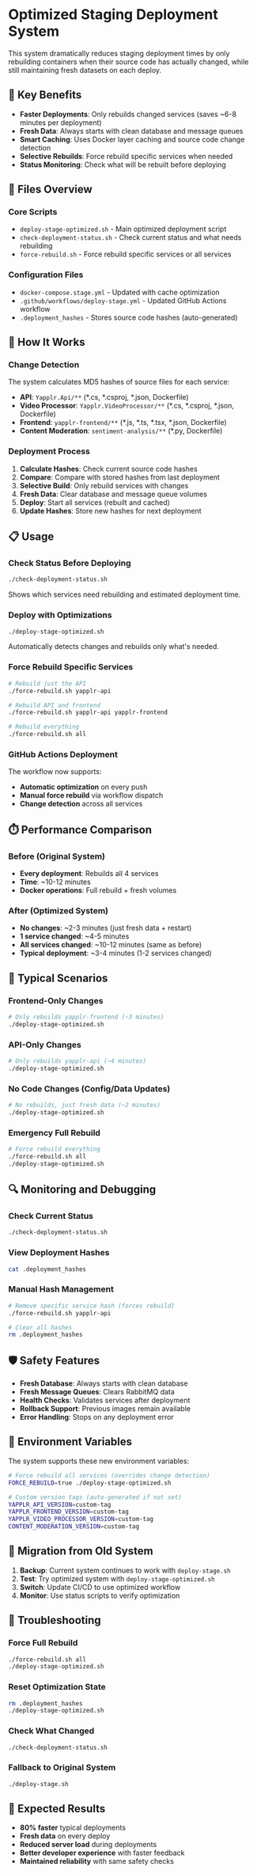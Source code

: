 # Optimized Staging Deployment System

This system dramatically reduces staging deployment times by only rebuilding containers when their source code has actually changed, while still maintaining fresh datasets on each deploy.

## 🚀 Key Benefits

- **Faster Deployments**: Only rebuilds changed services (saves ~6-8 minutes per deployment)
- **Fresh Data**: Always starts with clean database and message queues
- **Smart Caching**: Uses Docker layer caching and source code change detection
- **Selective Rebuilds**: Force rebuild specific services when needed
- **Status Monitoring**: Check what will be rebuilt before deploying

## 📁 Files Overview

### Core Scripts
- `deploy-stage-optimized.sh` - Main optimized deployment script
- `check-deployment-status.sh` - Check current status and what needs rebuilding
- `force-rebuild.sh` - Force rebuild specific services or all services

### Configuration Files
- `docker-compose.stage.yml` - Updated with cache optimization
- `.github/workflows/deploy-stage.yml` - Updated GitHub Actions workflow
- `.deployment_hashes` - Stores source code hashes (auto-generated)

## 🔧 How It Works

### Change Detection
The system calculates MD5 hashes of source files for each service:
- **API**: `Yapplr.Api/**` (*.cs, *.csproj, *.json, Dockerfile)
- **Video Processor**: `Yapplr.VideoProcessor/**` (*.cs, *.csproj, *.json, Dockerfile)
- **Frontend**: `yapplr-frontend/**` (*.js, *.ts, *.tsx, *.json, Dockerfile)
- **Content Moderation**: `sentiment-analysis/**` (*.py, Dockerfile)

### Deployment Process
1. **Calculate Hashes**: Check current source code hashes
2. **Compare**: Compare with stored hashes from last deployment
3. **Selective Build**: Only rebuild services with changes
4. **Fresh Data**: Clear database and message queue volumes
5. **Deploy**: Start all services (rebuilt and cached)
6. **Update Hashes**: Store new hashes for next deployment

## 📋 Usage

### Check Status Before Deploying
```bash
./check-deployment-status.sh
```
Shows which services need rebuilding and estimated deployment time.

### Deploy with Optimizations
```bash
./deploy-stage-optimized.sh
```
Automatically detects changes and rebuilds only what's needed.

### Force Rebuild Specific Services
```bash
# Rebuild just the API
./force-rebuild.sh yapplr-api

# Rebuild API and frontend
./force-rebuild.sh yapplr-api yapplr-frontend

# Rebuild everything
./force-rebuild.sh all
```

### GitHub Actions Deployment
The workflow now supports:
- **Automatic optimization** on every push
- **Manual force rebuild** via workflow dispatch
- **Change detection** across all services

## ⏱️ Performance Comparison

### Before (Original System)
- **Every deployment**: Rebuilds all 4 services
- **Time**: ~10-12 minutes
- **Docker operations**: Full rebuild + fresh volumes

### After (Optimized System)
- **No changes**: ~2-3 minutes (just fresh data + restart)
- **1 service changed**: ~4-5 minutes
- **All services changed**: ~10-12 minutes (same as before)
- **Typical deployment**: ~3-4 minutes (1-2 services changed)

## 🎯 Typical Scenarios

### Frontend-Only Changes
```bash
# Only rebuilds yapplr-frontend (~3 minutes)
./deploy-stage-optimized.sh
```

### API-Only Changes
```bash
# Only rebuilds yapplr-api (~4 minutes)
./deploy-stage-optimized.sh
```

### No Code Changes (Config/Data Updates)
```bash
# No rebuilds, just fresh data (~2 minutes)
./deploy-stage-optimized.sh
```

### Emergency Full Rebuild
```bash
# Force rebuild everything
./force-rebuild.sh all
./deploy-stage-optimized.sh
```

## 🔍 Monitoring and Debugging

### Check Current Status
```bash
./check-deployment-status.sh
```

### View Deployment Hashes
```bash
cat .deployment_hashes
```

### Manual Hash Management
```bash
# Remove specific service hash (forces rebuild)
./force-rebuild.sh yapplr-api

# Clear all hashes
rm .deployment_hashes
```

## 🛡️ Safety Features

- **Fresh Database**: Always starts with clean database
- **Fresh Message Queues**: Clears RabbitMQ data
- **Health Checks**: Validates services after deployment
- **Rollback Support**: Previous images remain available
- **Error Handling**: Stops on any deployment error

## 🔧 Environment Variables

The system supports these new environment variables:

```bash
# Force rebuild all services (overrides change detection)
FORCE_REBUILD=true ./deploy-stage-optimized.sh

# Custom version tags (auto-generated if not set)
YAPPLR_API_VERSION=custom-tag
YAPPLR_FRONTEND_VERSION=custom-tag
YAPPLR_VIDEO_PROCESSOR_VERSION=custom-tag
CONTENT_MODERATION_VERSION=custom-tag
```

## 📝 Migration from Old System

1. **Backup**: Current system continues to work with `deploy-stage.sh`
2. **Test**: Try optimized system with `deploy-stage-optimized.sh`
3. **Switch**: Update CI/CD to use optimized workflow
4. **Monitor**: Use status scripts to verify optimization

## 🚨 Troubleshooting

### Force Full Rebuild
```bash
./force-rebuild.sh all
./deploy-stage-optimized.sh
```

### Reset Optimization State
```bash
rm .deployment_hashes
./deploy-stage-optimized.sh
```

### Check What Changed
```bash
./check-deployment-status.sh
```

### Fallback to Original System
```bash
./deploy-stage.sh
```

## 🎉 Expected Results

- **80% faster** typical deployments
- **Fresh data** on every deploy
- **Reduced server load** during deployments
- **Better developer experience** with faster feedback
- **Maintained reliability** with same safety checks
